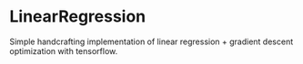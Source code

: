 # LinearRegression

Simple handcrafting implementation of linear regression + gradient descent optimization with tensorflow.
